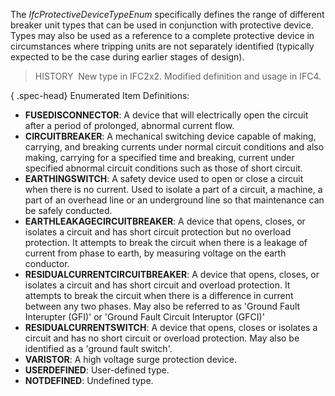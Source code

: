 The _IfcProtectiveDeviceTypeEnum_ specifically defines the range of different breaker unit types that can be used in conjunction with protective device. Types may also be used as a reference to a complete protective device in circumstances where tripping units are not separately identified (typically expected to be the case during earlier stages of design).

> HISTORY&nbsp; New type in IFC2x2. Modified definition and usage in IFC4.

{ .spec-head}
Enumerated Item Definitions:

* **FUSEDISCONNECTOR**: A device that will electrically open the circuit after a period of prolonged, abnormal current flow.
* **CIRCUITBREAKER**: A mechanical switching device capable of making, carrying, and breaking currents under normal circuit conditions and also making, carrying for a specified time and breaking, current under specified abnormal circuit conditions such as those of short circuit.
* **EARTHINGSWITCH**: A safety device used to open or close a circuit when there is no current. Used to isolate a part of a circuit, a machine, a part of an overhead line or an underground line so that maintenance can be safely conducted.
* **EARTHLEAKAGECIRCUITBREAKER**: A device that opens, closes, or isolates a circuit and has short circuit protection but no overload protection. It attempts to break the circuit when there is a leakage of current from phase to earth, by measuring voltage on the earth conductor.
* **RESIDUALCURRENTCIRCUITBREAKER**: A device that opens, closes, or isolates a circuit and has short circuit and overload protection. It attempts to break the circuit when there is a difference in current between any two phases. May also be referred to as 'Ground Fault Interupter (GFI)' or 'Ground Fault Circuit Interuptor (GFCI)'
* **RESIDUALCURRENTSWITCH**: A device that opens, closes or isolates a circuit and has no short circuit or overload protection. May also be identified as a 'ground fault switch'.
* **VARISTOR**: A high voltage surge protection device.
* **USERDEFINED**: User-defined type.
* **NOTDEFINED**: Undefined type.
